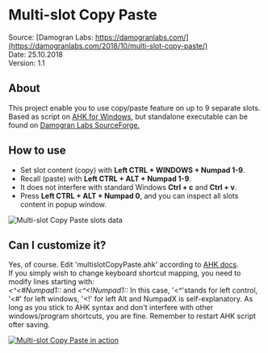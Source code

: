 # Multi-slot Copy Paste
Source: [Damogran Labs: https://damogranlabs.com/](https://damogranlabs.com/2018/10/multi-slot-copy-paste/)  
Date: 25.10.2018  
Version: 1.1  

## About
This project enable you to use copy/paste feature on up to 9 separate slots.  
Based as script on [AHK for Windows](https://autohotkey.com/), but standalone executable can be found on [Damogran Labs SourceForge.](https://sourceforge.net/projects/multi-slot-copy-paste/)

## How to use
* Set slot content (copy) with **Left CTRL + WINDOWS + Numpad 1-9**.
* Recall (paste) with **Left CTRL + ALT + Numpad 1-9**. 
* It does not interfere with standard Windows **Ctrl + c** and **Ctrl + v**.
* Press **Left CTRL + ALT + Numpad 0**, and you can inspect all slots content in popup window.
  
![Multi-slot Copy Paste slots data](https://i1.wp.com/damogranlabs.com/wp-content/uploads/2018/10/multislot_content.png)
  
## Can I customize it?
Yes, of course. Edit 'multislotCopyPaste.ahk' according to [AHK docs](https://autohotkey.com/docs/AutoHotkey.htm).  
If you simply wish to change keyboard shortcut mapping, you need to modify lines starting with:  
*<^<#Numpad1::* and *<^<!Numpad1::*
In this case, '<^'stands for left control, '<#' for left windows, '<!' for left Alt and NumpadX is self-explanatory. As long as you stick to AHK syntax and don't interfere with other windows/program shortcuts, you are fine. Remember to restart AHK script ofter saving.


[![Multi-slot Copy Paste in action](https://damogranlabs.com/wp-content/uploads/2018/10/multislotCopyPasteGitHubPreview.png)](https://youtu.be/_i9paz8CwKg)

